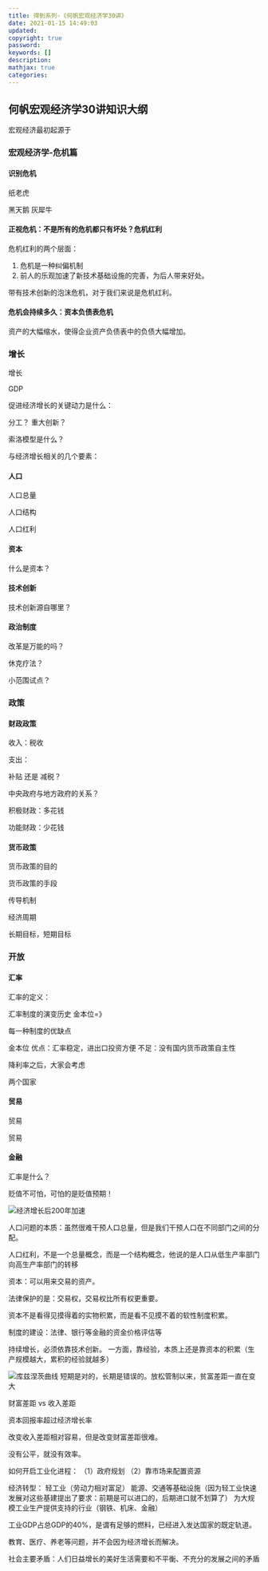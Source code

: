 ```yaml
---
title: 得到系列-《何帆宏观经济学30讲》
date: 2021-01-15 14:49:03
updated:
copyright: true
password:
keywords: []
description: 
mathjax: true
categories:
---
```


## 何帆宏观经济学30讲知识大纲

宏观经济最初起源于

### 宏观经济学-危机篇

#### 识别危机

纸老虎

黑天鹅
灰犀牛

#### 正视危机：不是所有的危机都只有坏处？危机红利

危机红利的两个层面：

1. 危机是一种纠偏机制
2. 前人的乐观加速了新技术基础设施的完善，为后人带来好处。

带有技术创新的泡沫危机，对于我们来说是危机红利。

#### 危机会持续多久：资本负债表危机

资产的大幅缩水，使得企业资产负债表中的负债大幅增加。

### 增长

增长

GDP

促进经济增长的关键动力是什么：

分工？
重大创新？

索洛模型是什么？

与经济增长相关的几个要素：

#### 人口

人口总量

人口结构

人口红利

#### 资本

什么是资本？

#### 技术创新

技术创新源自哪里？

#### 政治制度

改革是万能的吗？

休克疗法？

小范围试点？

### 政策

#### 财政政策

收入：税收

支出：

补贴 还是 减税？

中央政府与地方政府的关系？

积极财政：多花钱

功能财政：少花钱

#### 货币政策

货币政策的目的

货币政策的手段

传导机制

经济周期

长期目标，短期目标

### 开放

#### 汇率

汇率的定义：

汇率制度的演变历史
金本位=》

每一种制度的优缺点

金本位
优点：汇率稳定，进出口投资方便
不足：没有国内货币政策自主性

降利率之后，大家会考虑

两个国家

#### 贸易

贸易

贸易

#### 金融

汇率是什么？

贬值不可怕，可怕的是贬值预期！

![经济增长后200年加速](http://cdn.b5mang.com/202112414023.png)

人口问题的本质：虽然很难干预人口总量，但是我们干预人口在不同部门之间的分配。

人口红利，不是一个总量概念，而是一个结构概念，他说的是人口从低生产率部门向高生产率部门的转移

资本：可以用来交易的资产。

法律保护的是：交易权，交易权比所有权更重要。

资本不是看得见摸得着的实物积累，而是看不见摸不着的软性制度积累。

制度的建设：法律、银行等金融的资金价格评估等

持续增长，必须依靠技术创新。
一方面，靠经验，本质上还是靠资本的积累（生产规模越大，累积的经验就越多）

![库兹涅茨曲线](http://cdn.b5mang.com/202112415274.png)
短期是对的，长期是错误的。放松管制以来，贫富差距一直在变大

财富差距 vs 收入差距

资本回报率超过经济增长率

改变收入差距相对容易，但是改变财富差距很难。

没有公平，就没有效率。

如何开启工业化进程：
（1）政府规划
（2）靠市场来配置资源

经济转型：
轻工业（劳动力相对富足）
能源、交通等基础设施（因为轻工业快速发展对这些基建提出了要求：前期是可以进口的，后期进口就不划算了）
为大规模工业生产提供支持的行业（钢铁、机床、金融）

工业GDP占总GDP的40%，是谓有足够的燃料，已经进入发达国家的既定轨道。

教育、医疗、养老等问题，并不会因为经济增长而解决。

社会主要矛盾：人们日益增长的美好生活需要和不平衡、不充分的发展之间的矛盾